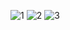 
![1](https://user-images.githubusercontent.com/35347949/164986076-22d6c718-8d94-4f85-bfc8-aea40006154b.jpg)
![2](https://user-images.githubusercontent.com/35347949/164986079-ea3b377e-2f8e-4cce-ae3e-3387bca1013b.jpg)
![3](https://user-images.githubusercontent.com/35347949/164986081-d6a36c7b-7d6e-4283-a727-3f0850f06b64.jpg)
